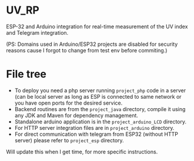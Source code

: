 # UV_RP
ESP-32 and Arduino integration for real-time measurement of the UV index and Telegram integration.

(PS: Domains used in Arduino/ESP32 projects are disabled for security reasons cause I forgot to change from test env before commiting.)

# File tree
- To deploy you need a php server running `project_php` code in a server (can be local server as long as ESP is connected to same network or you have open ports for the desired service.
- Backend routines are from the `project_java` directory, compile it using any JDK and Maven for dependency management.
- Standalone arduino application is in the `project_arduino_LCD` directory.
- For HTTP server integration files are in `project_arduino` directory.
- For direct communication with telegram from ESP32 (without HTTP server) please refer to `project_esp` directory.

Will update this when I get time, for more specific instructions.
